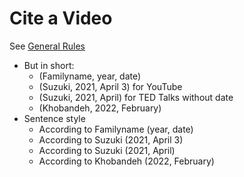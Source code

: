 # Cite a Video

See [General Rules](Invention-CitationGeneralRules)

* But in short:
    * (Familyname, year, date)
    * (Suzuki, 2021, April 3) for YouTube
    * (Suzuki, 2021, April) for TED Talks without date
    * (Khobandeh, 2022, February)
* Sentence style
    * According to Familyname (year, date)
    * According to Suzuki (2021, April 3)  
    * According to Suzuki (2021, April)  
    * According to Khobandeh (2022, February)
 


 
